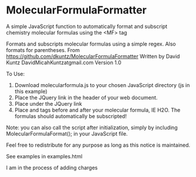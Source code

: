 # MolecularFormulaFormatter
A simple JavaScript function to automatically format and subscript chemistry molecular formulas using the &lt;MF> tag

Formats and subscripts molecular formulas using a simple regex.  Also formats for parentheses.
From https://github.com/dkuntz/MolecularFormulaFormatter
Written by David Kuntz DavidMicahKuntzatgmail.com
Version 1.0

To Use:

1. Download molecularformula.js to your chosen JavaScript directory (js in this example)
2. Place the JQuery link <script src="https://ajax.googleapis.com/ajax/libs/jquery/1.7.1/jquery.min.js"></script> in the header of your web document.
3. Place <script src="js/molecularformula.js"></script> under the JQuery link
4. Place <MF> and </MF> tags before and after your molecular formula, IE <MF>H2O</MF>.  The formulas should automatically be subscripted!

Note: you can also call the script after initialization, simply by including MolecularFormulaFormat(); in your JavaScript file.

Feel free to redistribute for any purpose as long as this notice is maintained.

See examples in examples.html

I am in the process of adding charges
